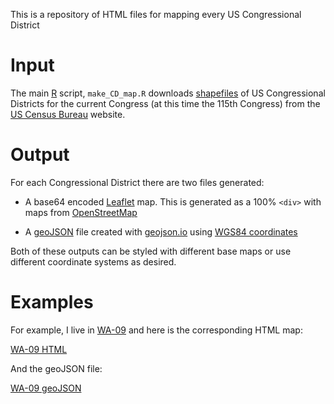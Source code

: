 This is a repository of HTML files for mapping every US Congressional
District

Input
=====

The main [R](https://cran.r-project.org) script, `make_CD_map.R` downloads [shapefiles](http://www2.census.gov/geo/tiger/GENZ2017/shp/cb_2017_us_cd115_500k.zip) of US Congressional Districts for the current Congress (at this time the 115th Congress) from the [US Census Bureau](https://www.census.gov/geo/maps-data/data/cbf/cbf_cds.html) website.

Output
======

For each Congressional District there are two files generated:

- A base64 encoded [Leaflet](https://leafletjs.com/) map. This is
generated as a 100% `<div>` with maps from
[OpenStreetMap](https://wiki.openstreetmap.org/wiki/Mapnik)

- A [geoJSON](http://geojson.org) file created with [geojson.io](https://github.com/mapbox/geojson.io) using [WGS84 coordinates](https://gisgeography.com/wgs84-world-geodetic-system/)

Both of these outputs can be styled with different base maps or use
different coordinate systems as desired.

Examples
========

For example, I live in
[WA-09](https://ballotpedia.org/Washington's_9th_Congressional_District) and here is the corresponding HTML map:

[WA-09 HTML](http://stedy.github.io/US-congressional_district_maps/html_maps/WA-09.html)

And the geoJSON file:

[WA-09 geoJSON](https://github.com/stedy/US-congressional_district_maps/blob/master/geojson_files/WA-09.geojson)
